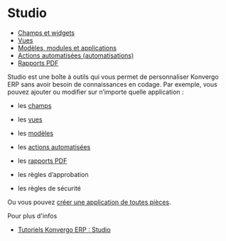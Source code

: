 # Studio

  * [Champs et widgets](studio/fields)
  * [Vues](studio/views)
  * [Modèles, modules et applications](studio/models_modules_apps)
  * [Actions automatisées (automatisations)](studio/automated_actions)
  * [Rapports PDF](studio/pdf_reports)

Studio est une boîte à outils qui vous permet de personnaliser Konvergo ERP sans avoir
besoin de connaissances en codage. Par exemple, vous pouvez ajouter ou
modifier sur n’importe quelle application :

  * les [champs](studio/fields)

  * les [vues](studio/views)

  * les [modèles](studio/models_modules_apps)

  * les [actions automatisées](studio/automated_actions)

  * les [rapports PDF](studio/pdf_reports)

  * les règles d’approbation

  * les règles de sécurité

Ou vous pouvez [créer une application de toutes
pièces](studio/models_modules_apps).

<div class="alert alert-secondary">
<p class="alert-title">
Pour plus d'infos</p><ul>
<li><p><a href="https://www.odoo.com/slides/studio-31">Tutoriels Konvergo ERP : Studio</a></p></li>
</ul>
</div>

